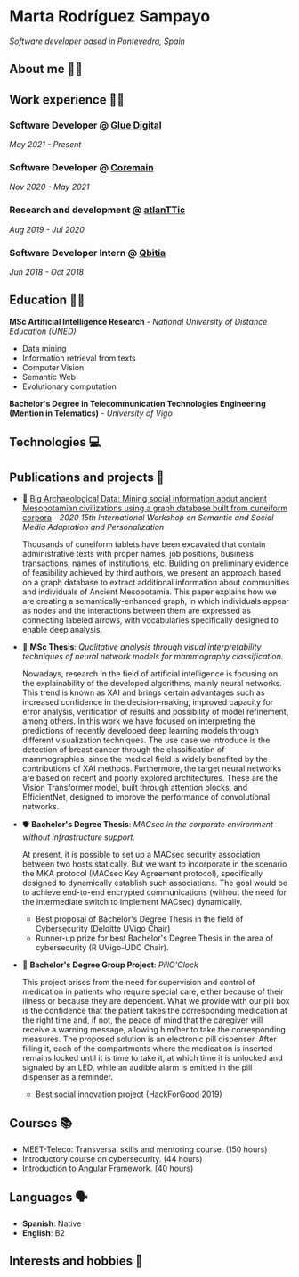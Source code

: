 # Marta Rodríguez Sampayo
*Software developer based in Pontevedra, Spain*

## About me 👩‍🦰

## Work experience 👩‍💻

### Software Developer @ [Glue Digital](https://glue.digital/)
*May 2021 - Present*

### Software Developer @ [Coremain](https://www.coremain.com/)
*Nov 2020 - May 2021*

### Research and development @ [atlanTTic](https://atlanttic.uvigo.es/en/)
*Aug 2019 - Jul 2020*

### Software Developer Intern @ [Qbitia](https://www.qbitia.com/)
*Jun 2018 - Oct 2018*

## Education 👩‍🎓

**MSc Artificial Intelligence Research** - *National University of Distance Education (UNED)*

- Data mining                   
- Information retrieval from texts
- Computer Vision              
- Semantic Web
- Evolutionary computation

**Bachelor's Degree in Telecommunication Technologies Engineering (Mention in Telematics)** - *University of Vigo*


## Technologies 💻

## Publications and projects 📄 
- 📜 [Big Archaeological Data: Mining social information about ancient
Mesopotamian civilizations using a graph database built from cuneiform corpora](https://doi.org/10.1109/SMAP49528.2020.9248435) - *2020 15th International Workshop on Semantic and Social Media Adaptation and Personalization*
    
    Thousands of cuneiform tablets have been excavated that contain administrative texts with proper names, job positions, business transactions, names of institutions, etc. Building on preliminary evidence of feasibility achieved by third authors, we present an approach based on a graph database to extract additional information about communities and individuals of Ancient Mesopotamia. This paper explains how we are creating a semantically-enhanced graph, in which individuals appear as nodes and the interactions between them are expressed as connecting labeled arrows, with vocabularies specifically designed to enable deep analysis.

- 🧬	 **MSc Thesis**: *Qualitative analysis through visual interpretability techniques of neural network models for mammography classification.*

    Nowadays, research in the field of artificial intelligence is focusing on the explainability of the 
    developed algorithms, mainly neural networks. This trend is known as XAI and brings certain 
    advantages such as increased confidence in the decision-making, improved capacity for error analysis, verification of results and possibility of model refinement, among others. In this work we have 
    focused on interpreting the predictions of recently developed deep learning models through different visualization techniques. The use case we introduce is the detection of breast cancer through the classification of mammographies, since the medical field is widely benefited by the contributions of XAI methods. Furthermore, the target neural networks are based on recent and poorly explored architectures. These are the Vision Transformer model, built through attention blocks, and EfficientNet, designed to improve the performance of convolutional networks.

- 🛡️  **Bachelor's Degree Thesis**: *MACsec in the corporate environment without infrastructure support.*

    At present, it is possible to set up a MACsec security association between two hosts statically. But we want to incorporate in the scenario the MKA protocol (MACsec Key Agreement protocol), specifically designed to dynamically establish such associations. The goal would be to achieve end-to-end encrypted communications (without the need for the intermediate switch to implement MACsec) dynamically.

    - Best proposal of Bachelor's Degree Thesis in the field of Cybersecurity (Deloitte UVigo Chair)
    - Runner-up prize for best Bachelor's Degree Thesis in the area of cybersecurity (R UVigo-UDC Chair).

- 💊 **Bachelor's Degree Group Project**: *PillO'Clock*

    This project arises from the need for supervision and control of medication in patients who require special care, either because of their illness or because they are dependent. What we provide with our pill box is the confidence that the patient takes the corresponding medication at the right time and, if not, the peace of mind that the caregiver will receive a warning message, allowing him/her to take the corresponding measures.
    The proposed solution is an electronic pill dispenser. After filling it, each of the compartments where the medication is inserted remains locked until it is time to take it, at which time it is unlocked and signaled by an LED, while an audible alarm is emitted in the pill dispenser as a reminder.

    -  Best social innovation project (HackForGood 2019)

## Courses 📚	
- MEET-Teleco: Transversal skills and mentoring course. (150 hours)
- Introductory course on cybersecurity. (44 hours)
- Introduction to Angular Framework. (40 hours)

## Languages 🗣️
- **Spanish**: Native
- **English**: B2

## Interests and hobbies 🎯	
